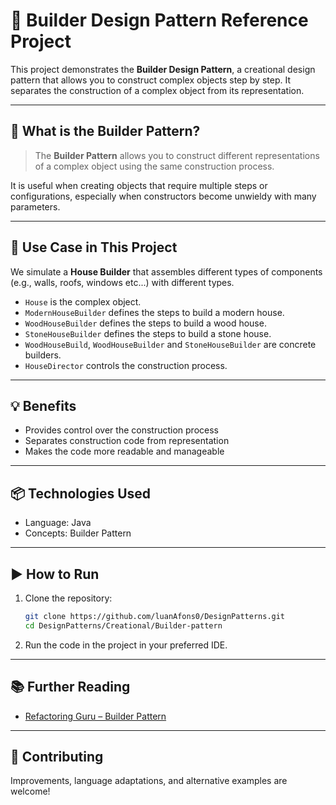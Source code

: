 # 🧱 Builder Design Pattern Reference Project

This project demonstrates the **Builder Design Pattern**, a creational design pattern that allows you to construct complex objects step by step. It separates the construction of a complex object from its representation.

---

## 🧠 What is the Builder Pattern?

> The **Builder Pattern** allows you to construct different representations of a complex object using the same construction process.

It is useful when creating objects that require multiple steps or configurations, especially when constructors become unwieldy with many parameters.

---

## 🚀 Use Case in This Project

We simulate a **House Builder** that assembles different types of components (e.g., walls, roofs, windows etc...) with different types.

- `House` is the complex object.
- `ModernHouseBuilder` defines the steps to build a modern house.
- `WoodHouseBuilder` defines the steps to build a wood house.
- `StoneHouseBuilder` defines the steps to build a stone house.
- `WoodHouseBuild`, `WoodHouseBuilder` and `StoneHouseBuilder` are concrete builders.
- `HouseDirector` controls the construction process.

---

## 💡 Benefits

- Provides control over the construction process
- Separates construction code from representation
- Makes the code more readable and manageable

---

## 📦 Technologies Used

- Language: Java
- Concepts: Builder Pattern

---

## ▶️ How to Run

1. Clone the repository:

   ```bash
   git clone https://github.com/luanAfons0/DesignPatterns.git
   cd DesignPatterns/Creational/Builder-pattern
   ```

2. Run the code in the project in your preferred IDE.

---

## 📚 Further Reading

- [Refactoring Guru – Builder Pattern](https://refactoring.guru/design-patterns/builder)

---

## 🙌 Contributing

Improvements, language adaptations, and alternative examples are welcome!

